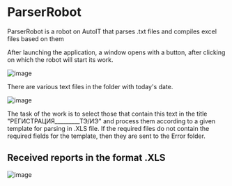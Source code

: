 # ParserRobot
ParserRobot is a robot on AutoIT that parses .txt files and compiles excel files based on them

After launching the application, a window opens with a button, after clicking on which the robot will start its work.

![image](https://github.com/nikasuschinskaya/ParserRobot/assets/92970744/2f22fe5e-a2ce-4fbd-9f7d-0835a9a1ccc6)

There are various text files in the folder with today's date.

![image](https://github.com/nikasuschinskaya/ParserRobot/assets/92970744/0c99046d-0f2e-47cc-a2e0-78209efc8a0f)

The task of the work is to select those that contain this text in the title "РЕГИСТРАЦИЯ_________ТЭ/ИЭ" and process them according to a given template for parsing in .XLS file.
If the required files do not contain the required fields for the template, then they are sent to the Error folder.

## Received reports in the format .XLS

![image](https://github.com/nikasuschinskaya/ParserRobot/assets/92970744/be4b378f-9d82-423e-8fec-1b7c3ae090d7)
